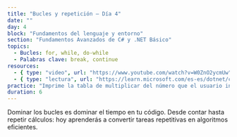 ```yaml
---
title: "Bucles y repetición – Día 4"
date: ""
day: 4
block: "Fundamentos del lenguaje y entorno"
section: "Fundamentos Avanzados de C# y .NET Básico"
topics:
  - Bucles: for, while, do-while
  - Palabras clave: break, continue
resources:
  - { type: "video", url: "https://www.youtube.com/watch?v=W0ZnO2ycmUw" }
  - { type: "lectura", url: "https://learn.microsoft.com/es-es/dotnet/csharp/language-reference/keywords/iteration-statements" }
practice: "Imprime la tabla de multiplicar del número que el usuario ingrese."
duration: 6
---
```


Dominar los bucles es dominar el tiempo en tu código. Desde contar hasta repetir cálculos: hoy aprenderás a convertir tareas repetitivas en algoritmos eficientes.